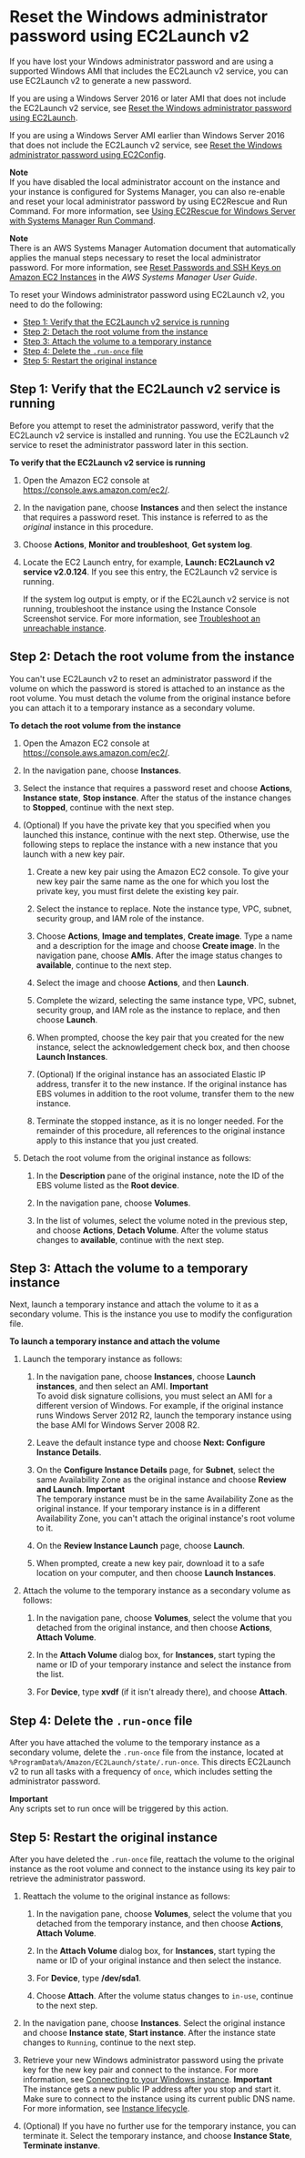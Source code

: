 # Reset the Windows administrator password using EC2Launch v2<a name="ResettingAdminPassword_EC2Launchv2"></a>

If you have lost your Windows administrator password and are using a supported Windows AMI that includes the EC2Launch v2 service, you can use EC2Launch v2 to generate a new password\.

If you are using a Windows Server 2016 or later AMI that does not include the EC2Launch v2 service, see [Reset the Windows administrator password using EC2Launch](ResettingAdminPassword_EC2Launch.md)\.

If you are using a Windows Server AMI earlier than Windows Server 2016 that does not include the EC2Launch v2 service, see [Reset the Windows administrator password using EC2Config](ResettingAdminPassword_EC2Config.md)\.

**Note**  
If you have disabled the local administrator account on the instance and your instance is configured for Systems Manager, you can also re\-enable and reset your local administrator password by using EC2Rescue and Run Command\. For more information, see [Using EC2Rescue for Windows Server with Systems Manager Run Command](https://docs.aws.amazon.com/AWSEC2/latest/WindowsGuide/ec2rw-ssm.html)\.

**Note**  
There is an AWS Systems Manager Automation document that automatically applies the manual steps necessary to reset the local administrator password\. For more information, see [Reset Passwords and SSH Keys on Amazon EC2 Instances](https://docs.aws.amazon.com/systems-manager/latest/userguide/automation-ec2reset.html) in the *AWS Systems Manager User Guide*\.

To reset your Windows administrator password using EC2Launch v2, you need to do the following:
+ [Step 1: Verify that the EC2Launch v2 service is running](#resetting-password-ec2launchv2-step1)
+ [Step 2: Detach the root volume from the instance](#resetting-password-ec2launchv2-step2)
+ [Step 3: Attach the volume to a temporary instance](#resetting-password-ec2launchv2-step3)
+ [Step 4: Delete the `.run-once` file](#resetting-password-ec2launchv2-step4)
+ [Step 5: Restart the original instance](#resetting-password-ec2launchv2-step5)

## Step 1: Verify that the EC2Launch v2 service is running<a name="resetting-password-ec2launchv2-step1"></a>

Before you attempt to reset the administrator password, verify that the EC2Launch v2 service is installed and running\. You use the EC2Launch v2 service to reset the administrator password later in this section\.

**To verify that the EC2Launch v2 service is running**

1. Open the Amazon EC2 console at [https://console\.aws\.amazon\.com/ec2/](https://console.aws.amazon.com/ec2/)\.

1. In the navigation pane, choose **Instances** and then select the instance that requires a password reset\. This instance is referred to as the *original* instance in this procedure\.

1. Choose **Actions**, **Monitor and troubleshoot**, **Get system log**\.

1. Locate the EC2 Launch entry, for example, **Launch: EC2Launch v2 service v2\.0\.124**\. If you see this entry, the EC2Launch v2 service is running\.

   If the system log output is empty, or if the EC2Launch v2 service is not running, troubleshoot the instance using the Instance Console Screenshot service\. For more information, see [Troubleshoot an unreachable instance](screenshot-service.md)\.

## Step 2: Detach the root volume from the instance<a name="resetting-password-ec2launchv2-step2"></a>

You can't use EC2Launch v2 to reset an administrator password if the volume on which the password is stored is attached to an instance as the root volume\. You must detach the volume from the original instance before you can attach it to a temporary instance as a secondary volume\.

**To detach the root volume from the instance**

1. Open the Amazon EC2 console at [https://console\.aws\.amazon\.com/ec2/](https://console.aws.amazon.com/ec2/)\.

1. In the navigation pane, choose **Instances**\.

1. Select the instance that requires a password reset and choose **Actions**, **Instance state**, **Stop instance**\. After the status of the instance changes to **Stopped**, continue with the next step\.

1. \(Optional\) If you have the private key that you specified when you launched this instance, continue with the next step\. Otherwise, use the following steps to replace the instance with a new instance that you launch with a new key pair\.

   1. Create a new key pair using the Amazon EC2 console\. To give your new key pair the same name as the one for which you lost the private key, you must first delete the existing key pair\.

   1. Select the instance to replace\. Note the instance type, VPC, subnet, security group, and IAM role of the instance\.

   1. Choose **Actions**, **Image and templates**, **Create image**\. Type a name and a description for the image and choose **Create image**\. In the navigation pane, choose **AMIs**\. After the image status changes to **available**, continue to the next step\.

   1. Select the image and choose **Actions**, and then **Launch**\.

   1. Complete the wizard, selecting the same instance type, VPC, subnet, security group, and IAM role as the instance to replace, and then choose **Launch**\.

   1. When prompted, choose the key pair that you created for the new instance, select the acknowledgement check box, and then choose **Launch Instances**\.

   1. \(Optional\) If the original instance has an associated Elastic IP address, transfer it to the new instance\. If the original instance has EBS volumes in addition to the root volume, transfer them to the new instance\.

   1. Terminate the stopped instance, as it is no longer needed\. For the remainder of this procedure, all references to the original instance apply to this instance that you just created\.

1. Detach the root volume from the original instance as follows:

   1. In the **Description** pane of the original instance, note the ID of the EBS volume listed as the **Root device**\.

   1. In the navigation pane, choose **Volumes**\.

   1. In the list of volumes, select the volume noted in the previous step, and choose **Actions**, **Detach Volume**\. After the volume status changes to **available**, continue with the next step\.

## Step 3: Attach the volume to a temporary instance<a name="resetting-password-ec2launchv2-step3"></a>

Next, launch a temporary instance and attach the volume to it as a secondary volume\. This is the instance you use to modify the configuration file\.

**To launch a temporary instance and attach the volume**

1. Launch the temporary instance as follows:

   1. In the navigation pane, choose **Instances**, choose **Launch instances**, and then select an AMI\.
**Important**  
To avoid disk signature collisions, you must select an AMI for a different version of Windows\. For example, if the original instance runs Windows Server 2012 R2, launch the temporary instance using the base AMI for Windows Server 2008 R2\.

   1. Leave the default instance type and choose **Next: Configure Instance Details**\.

   1. On the **Configure Instance Details** page, for **Subnet**, select the same Availability Zone as the original instance and choose **Review and Launch**\.
**Important**  
The temporary instance must be in the same Availability Zone as the original instance\. If your temporary instance is in a different Availability Zone, you can't attach the original instance's root volume to it\.

   1. On the **Review Instance Launch** page, choose **Launch**\.

   1. When prompted, create a new key pair, download it to a safe location on your computer, and then choose **Launch Instances**\.

1. Attach the volume to the temporary instance as a secondary volume as follows:

   1. In the navigation pane, choose **Volumes**, select the volume that you detached from the original instance, and then choose **Actions**, **Attach Volume**\.

   1. In the **Attach Volume** dialog box, for **Instances**, start typing the name or ID of your temporary instance and select the instance from the list\.

   1. For **Device**, type **xvdf** \(if it isn't already there\), and choose **Attach**\.

## Step 4: Delete the `.run-once` file<a name="resetting-password-ec2launchv2-step4"></a>

After you have attached the volume to the temporary instance as a secondary volume, delete the `.run-once` file from the instance, located at `%ProgramData%/Amazon/EC2Launch/state/.run-once`\. This directs EC2Launch v2 to run all tasks with a frequency of `once`, which includes setting the administrator password\. 

**Important**  
Any scripts set to run once will be triggered by this action\.

## Step 5: Restart the original instance<a name="resetting-password-ec2launchv2-step5"></a>

After you have deleted the `.run-once` file, reattach the volume to the original instance as the root volume and connect to the instance using its key pair to retrieve the administrator password\.

1. Reattach the volume to the original instance as follows:

   1. In the navigation pane, choose **Volumes**, select the volume that you detached from the temporary instance, and then choose **Actions**, **Attach Volume**\.

   1. In the **Attach Volume** dialog box, for **Instances**, start typing the name or ID of your original instance and then select the instance\.

   1. For **Device**, type **/dev/sda1**\.

   1. Choose **Attach**\. After the volume status changes to `in-use`, continue to the next step\.

1. In the navigation pane, choose **Instances**\. Select the original instance and choose **Instance state**, **Start instance**\. After the instance state changes to `Running`, continue to the next step\.

1. Retrieve your new Windows administrator password using the private key for the new key pair and connect to the instance\. For more information, see [Connecting to your Windows instance](connecting_to_windows_instance.md)\.
**Important**  
The instance gets a new public IP address after you stop and start it\. Make sure to connect to the instance using its current public DNS name\. For more information, see [Instance lifecycle](ec2-instance-lifecycle.md)\.

1. \(Optional\) If you have no further use for the temporary instance, you can terminate it\. Select the temporary instance, and choose **Instance State**, **Terminate instanve**\.